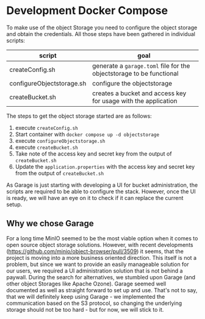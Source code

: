 # Development Docker Compose

To make use of the object Storage you need to configure the object storage and obtain the credentials. All those steps
have been gathered in individual scripts:

| script                    | goal                                                                 |
|---------------------------|----------------------------------------------------------------------|
| createConfig.sh           | generate a `garage.toml` file for the objectstorage to be functional |
| configureObjectstorage.sh | configure the objectstorage                                          |
| createBucket.sh           | creates a bucket and access key for usage with the application       | 

The steps to get the object storage started are as follows:

1. execute `createConfig.sh`
2. Start container with `docker compose up -d objectstorage`
3. execute `configureObjectstorage.sh`
4. execute `createBucket.sh`
5. Take note of the access key and secret key from the output of `createBucket.sh`
6. Update the `application.properties` with the access key and secret key from the output of `createBucket.sh`

As Garage is just starting with developing a UI for bucket administration, the scripts are required to be able to
configure the stack. However, once the UI is ready, we will have an eye on it to check if it can replace the current
setup.

## Why we chose Garage

For a long time MinIO seemed to be the most viable option when it comes to open source object storage solutions.
However, with recent developments (https://github.com/minio/object-browser/pull/3509) it seems, that the project is
moving into a more business oriented direction. This itself is not a problem, but since we want to provide an easily
manageable solution for our users, we required a UI administration solution that is not behind a paywall. During the
search for alternatives, we stumbled upon Garage (and other object Storages like Apache Ozone). Garage seemed well
documented as well as straight forward to set up and use. That's not to say, that we will definitely keep using Garage -
we implemented the communication based on the S3 protocol, so changing the underlying storage should not be too
hard - but for now, we will stick to it.